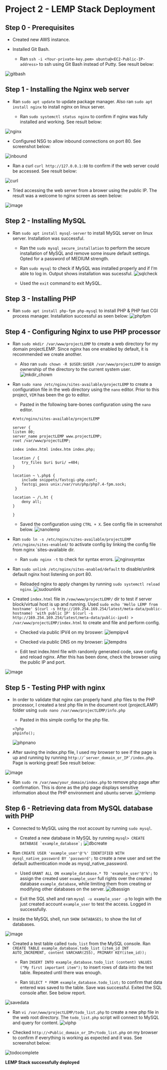 # Project 2 - LEMP Stack Deployment

**Step 0 - Prerequisites**
---

- Created new AWS instance.

- Installed Git Bash.

    - Ran `ssh -i <Your-private-key.pem> ubuntu@<EC2-Public-IP-address>` to ssh using Git Bash instead of Putty. See result below:

![gitbash](images/gitbash.png)

**Step 1 - Installing the Nginx web server**
---

- Ran `sudo apt update` to update package manager. Also ran `sudo apt install nginx` to install nginx on linux server.

    - Ran `sudo systemctl status nginx` to confirm if nginx was fully installed and working. See result below:

![nginx](images/nginxrunning.png)

- Configured NSG to allow inbound connections on port 80. See screenshot below:

![inbound](images/editinbound.png)

- Ran a curl `curl http://127.0.0.1:80` to confirm if the web server could be accessed. See result below:

![curl](images/nginxcurl.png)

- Tried accessing the web server from a brower using the public IP. The result was a welcome to nginx screen as seen below:

![image](https://github.com/jaymineh/P2_LEMP_Deployment/assets/91850543/5d3d1927-cba0-4905-8422-19104cc13277)


**Step 2 - Installing MySQL**
---

- Ran `sudo apt install mysql-server` to install MySQL server on linux server. Installation was successful.

    - Ran the `sudo mysql_secure_installation` to perform the secure installation of MySQL and remove some insure default settings. Opted for a password of MEDIUM strength.

    - Ran `sudo mysql` to check if MySQL was installed properly and if I'm able to log in. Output shows installation was sucessful.
![sqlcheck](images/mysqlcheck.png)
    - Used the `exit` command to exit MySQL.

**Step 3 - Installing PHP**
---

- Ran `sudo apt install php-fpm php-mysql` to install PHP & PHP fast CGI process manager. Installation successful as seen below:
![phpfpm](images/phpfpm.png)

**Step 4 - Configuring Nginx to use PHP processor**
---

- Ran `sudo mkdir /var/www/projectLEMP` to create a web directory for my domain projectLEMP. Since nginx has one enabled by default, it is recommended we create another.
    - Also ran `sudo chown -R $USER:$USER /var/www/projectLEMP` to assign ownership of the directory to the current system user.
![mkdir_chown](images/mkdir_chown.png)

- Ran `sudo nano /etc/nginx/sites-available/projectLEMP` to create a configuration file in the web directory using the `nano` editor. Prior to this project, `VIM` has been the go to editor.

    - Pasted in the following bare-bones configuration using the `nano` editor.

    ```
    #/etc/nginx/sites-available/projectLEMP

    server {
    listen 80;
    server_name projectLEMP www.projectLEMP;
    root /var/www/projectLEMP;

    index index.html index.htm index.php;

    location / {
        try_files $uri $uri/ =404;
    }

    location ~ \.php$ {
        include snippets/fastcgi-php.conf;
        fastcgi_pass unix:/var/run/php/php7.4-fpm.sock;
     }

    location ~ /\.ht {
        deny all;
    }

    }
    ```

    - Saved the configuration using `CTRL + X`. See config file in screenshot below.
    ![nanolemp](images/nanolemp.png)

- Ran `sudo ln -s /etc/nginx/sites-available/projectLEMP /etc/nginx/sites-enabled/` to activate config by linking the config file from nginx `sites-available dir.

    - Ran `sudo nginx -t` to check for syntax errors.
![nginxsyntax](images/nginxsyntax.png)

- Ran `sudo unlink /etc/nginx/sites-enabled/default` to disable/unlink default nginx host listening on port 80.

    - Reloaded nginx to apply changes by running `sudo systemctl reload nginx`.
![sudounlink](images/sudounlink.png)

- Created `index.html` file in `/vaw/www/projectLEMP/` dir to test if server block/virtual host is up and running. Used `sudo echo 'Hello LEMP from hostname' $(curl -s http://169.254.169.254/latest/meta-data/public-hostname) 'with public IP' $(curl -s http://169.254.169.254/latest/meta-data/public-ipv4) > /var/www/projectLEMP/index.html` to create and file and perform config.

    - Checked via public IPV4 on my broswer:
![lempipv4](images/lempipv4.png)

    - Checked via public DNS on my browser:
![lempdns](images/lempdns.png)

    - Edit test index.html file with randomly generated code, save config and reload nginx. After this has been done, check the browser using the public IP and port.

![image](https://github.com/jaymineh/P2_LEMP_Deployment/assets/91850543/efcda90b-43e2-46fe-a4e0-be792bd66bfe)


**Step 5 - Testing PHP with nginx**
---

- In order to validate that nginx can properly hand .php files to the PHP processor, I created a test php file in the document root (projectLAMP) folder using `sudo nano /var/www/projectLEMP/info.php`

    - Pasted in this simple config for the php file.
    ```
    <?php
    phpinfo();
    ```
    ![phpnano](images/phpnano.png)

- After saving the index.php file, I used my browser to see if the page is up and running by running ``http://`server_domain_or_IP`/index.php``. Page is working great! See result below:

![image](https://github.com/jaymineh/P2_LEMP_Deployment/assets/91850543/015addb4-22b1-4cd4-8aab-15ec25f219f6)


- Ran `sudo rm /var/www/your_domain/index.php` to remove php page after confirmation. This is done as the php page displays sensitive information about the PHP environment and ubuntu server.
![rmlemp](images/rmlemp.png)

**Step 6 - Retrieving data from MySQL database with PHP**
---

- Connected to MySQL using the root account by running `sudo mysql`.
    - Created a new database in MySQL by running ``mysql> CREATE DATABASE `example_database`;``
![dbcreate](images/dbcreate.png)

- Ran `CREATE USER 'example_user'@'%' IDENTIFIED WITH mysql_native_password BY 'password';` to create a new user and set the default authentication mode as mysql_native_password.

    - Used `GRANT ALL ON example_database.* TO 'example_user'@'%';` to assign the created user `example_user` full rights over the created database `example_database`, while limiting them from creating or modifying other databases on the server.
![dbassign](images/dbassign.png)

    - Exit the SQL shell and ran `mysql -u example_user -p` to login with the just created account `example_user` to test the access. Logged in successfully.

- Inside the MySQL shell, run `SHOW DATABASES;` to show the list of databases.

![image](https://github.com/jaymineh/P2_LEMP_Deployment/assets/91850543/15ddb49b-247f-4893-8723-64ad34b7a314)


- Created a test table called `todo_list` from the MySQL console. Ran `CREATE TABLE example_database.todo_list (item_id INT AUTO_INCREMENT, content VARCHAR(255), PRIMARY KEY(item_id));`

    - Ran `INSERT INTO example_database.todo_list (content) VALUES ("My first important item");` to insert rows of data into the test table. Repeated until there was enough.

    - Ran `SELECT * FROM example_database.todo_list;` to confirm that data entered was saved to the table. Save was successful. Exited the SQL console after. See below report.

![savedata](images/savedata.png)

- Ran `vi /var/www/projectLEMP/todo_list.php` to create a new php file in the web root directory. The `todo_list.php` script will connect to MySQL and query for content.
![viphp](images/viphp.png)

- Checked `http://<Public_domain_or_IP>/todo_list.php` on my browser to confirm if everything is working as expected and it was. See screenshot below:

![todocomplete](images/list.png)

**LEMP Stack successfully deployed**






